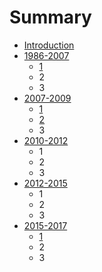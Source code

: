 # Summary

* [Introduction](README.md)
* [1986-2007](1986-2007.md)
  * [1](1986-2007/1.md)
  * 2
  * 3
* [2007-2009](2007-2009.md)
  * [1](2007-2009/1.md)
  * [2](2007-2009/2.md)
  * 3
* [2010-2012](2010-2012.md)
  * 1
  * 2
  * 3
* [2012-2015](2012-2015.md)
  * 1
  * 2
  * 3
* [2015-2017](2015-2017.md)
  * [1](2015-2017/1.md)
  * 2
  * 3

